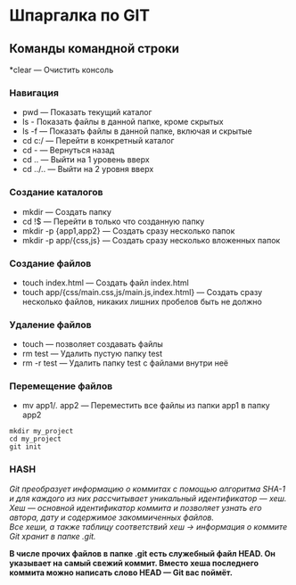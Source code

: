 # Шпаргалка по GIT

## Команды командной строки

*clear — Очистить консоль

### Навигация
* pwd — Показать текущий каталог
* ls - Показать файлы в данной папке, кроме скрытых
* ls -f — Показать файлы в данной папке, включая и скрытые
* cd c:/ — Перейти в конкретный каталог
* cd - — Вернуться назад
* cd .. — Выйти на 1 уровень вверх
* cd ../.. — Выйти на 2 уровня вверх

### Создание каталогов
* mkdir — Создать папку
* cd !$ — Перейти в только что созданную папку
* mkdir -p {app1,app2} — Создать сразу несколько папок
* mkdir -p app/{css,js} — Создать сразу несколько вложенных папок

### Создание файлов
* touch index.html — Создать файл index.html
* touch app/{css/main.css,js/main.js,index.html} — Создать сразу несколько файлов, никаких лишних пробелов быть не должно

### Удаление файлов
* touch — позволяет создавать файлы
* rm test — Удалить пустую папку test
* rm -r test — Удалить папку test с файлами внутри неё

### Перемещение файлов
* mv app1/*.* app2 — Переместить все файлы из папки app1 в папку app2

```
mkdir my_project
cd my_project
git init
```


### HASH
*Git преобразует информацию о коммитах с помощью алгоритма SHA-1 и для каждого из них рассчитывает уникальный идентификатор — хеш.*<br>
*Хеш — основной идентификатор коммита и позволяет узнать его автора, дату и содержимое закоммиченных файлов.*<br>
*Все хеши, а также таблицу соответствий хеш → информация о коммите Git хранит в папке .git.*<br>

**В числе прочих файлов в папке .git есть служебный файл HEAD. Он указывает на самый свежий коммит.
Вместо хеша последнего коммита можно написать слово HEAD — Git вас поймёт.**
